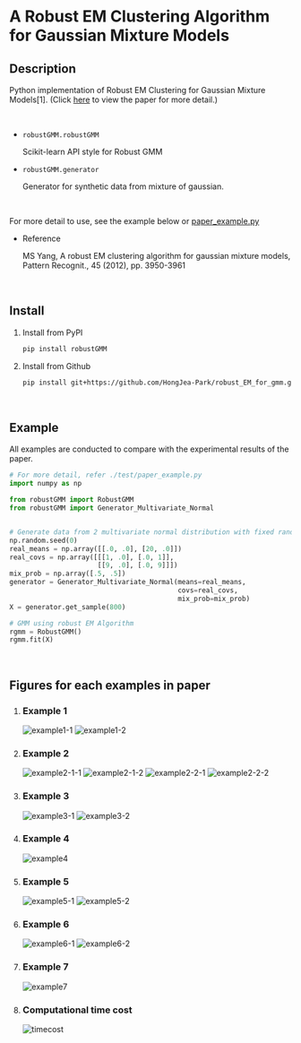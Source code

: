 # A Robust EM Clustering Algorithm for Gaussian Mixture Models

## Description

Python implementation of Robust EM Clustering for Gaussian Mixture Models[1].
(Click [here] to view the paper for more detail.)

<br>

- `robustGMM.robustGMM` 

    Scikit-learn API style for Robust GMM
    
- `robustGMM.generator` 

    Generator for synthetic data from mixture of gaussian.

<br>

For more detail to use, see the example below or [paper_example.py]


* Reference

    MS Yang, A robust EM clustering algorithm for gaussian mixture models, Pattern Recognit., 45 (2012), pp. 3950-3961

[here]: https://pdfs.semanticscholar.org/b6f2/9775838dd411a73a9655269b8854b674cf8b.pdf
[paper_example.py]: ./test/paper_example.py

<br>

## Install

1. Install from PyPI

    ```bash
    pip install robustGMM
    ```
    
2. Install from Github

    ```bash
    pip install git+https://github.com/HongJea-Park/robust_EM_for_gmm.git
    ```

<br>

## Example

All examples are conducted to compare with the experimental results of the paper.

```python
# For more detail, refer ./test/paper_example.py
import numpy as np

from robustGMM import RobustGMM
from robustGMM import Generator_Multivariate_Normal


# Generate data from 2 multivariate normal distribution with fixed random seed
np.random.seed(0)
real_means = np.array([[.0, .0], [20, .0]])
real_covs = np.array([[[1, .0], [.0, 1]],
                      [[9, .0], [.0, 9]]])
mix_prob = np.array([.5, .5])
generator = Generator_Multivariate_Normal(means=real_means,
                                          covs=real_covs,
                                          mix_prob=mix_prob)
X = generator.get_sample(800)

# GMM using robust EM Algorithm
rgmm = RobustGMM()
rgmm.fit(X)
```

<br>

## Figures for each examples in paper

1. ### Example 1
    ![example1-1](./figure/example1_1.png)
    ![example1-2](./figure/example1_2.png)

2. ### Example 2
    ![example2-1-1](./figure/example2_1_1.png)
    ![example2-1-2](./figure/example2_1_2.png)
    ![example2-2-1](./figure/example2_2_1.png)
    ![example2-2-2](./figure/example2_2_2.png)

3. ### Example 3
    ![example3-1](./figure/example3_1.png)
    ![example3-2](./figure/example3_2.png)

4. ### Example 4
    ![example4](./figure/example4.png)

5. ### Example 5
    ![example5-1](./figure/example5_1.png)
    ![example5-2](./figure/example5_2.png)

6. ### Example 6
    ![example6-1](./figure/example6_1.png)
    ![example6-2](./figure/example6_2.png)

7. ### Example 7
    ![example7](./figure/example7.png)

8. ### Computational time cost
    ![timecost](./figure/time_cost.png)

